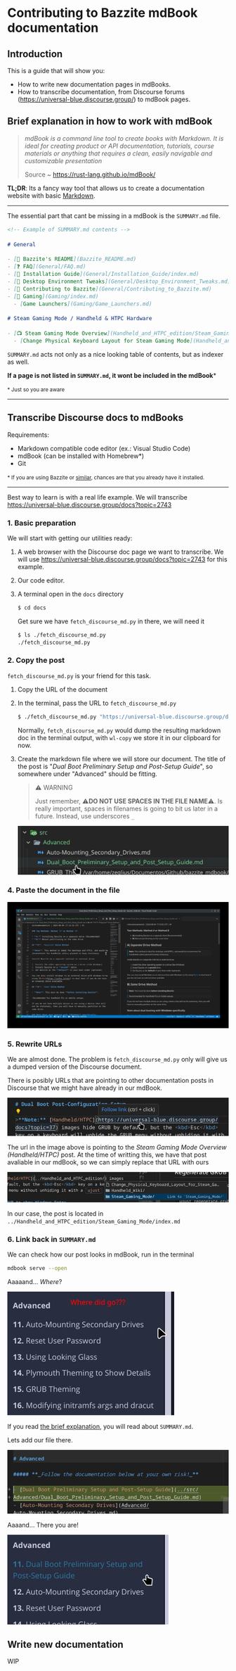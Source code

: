 # Contributing to Bazzite mdBook documentation

## Introduction

This is a guide that will show you:

- How to write new documentation pages in mdBooks.
- How to transcribe documentation, from Discourse forums (https://universal-blue.discourse.group/) to mdBook pages.

## Brief explanation in how to work with mdBook

> _mdBook is a command line tool to create books with Markdown. It is ideal for creating product or API documentation, tutorials, course materials or anything that requires a clean, easily navigable and customizable presentation_
>
> Source ~ https://rust-lang.github.io/mdBook/

**TL;DR**: Its a fancy way tool that allows us to create a documentation website with basic [Markdown](https://commonmark.org/help/).

---

The essential part that cant be missing in a mdBook is the `SUMMARY.md` file.

```md
<!-- Example of SUMMARY.md contents -->

# General

- [📜 Bazzite's README](Bazzite_README.md)
- [❓️ FAQ](General/FAQ.md)
- [📖 Installation Guide](General/Installation_Guide/index.md)
- [📝 Desktop Environment Tweaks](General/Desktop_Environment_Tweaks.md)
- [🤝 Contributing to Bazzite](General/Contributing_to_Bazzite.md)
- [🎲 Gaming](Gaming/index.md)
  - [Game Launchers](Gaming/Game_Launchers.md)

# Steam Gaming Mode / Handheld & HTPC Hardware

- [📺️ Steam Gaming Mode Overview](Handheld_and_HTPC_edition/Steam_Gaming_Mode/index.md)
  - [Change Physical Keyboard Layout for Steam Gaming Mode](Handheld_and_HTPC_edition/Change_Physical_Keyboard_Layout_for_Steam_Gaming_Mode.md)
```

`SUMMARY.md` acts not only as a nice looking table of contents, but as indexer as well.

**If a page is not listed in `SUMMARY.md`, it wont be included in the mdBook**\*

<small>\* Just so you are aware </small>

---

## Transcribe Discourse docs to mdBooks

Requirements:

- Markdown compatible code editor (ex.: Visual Studio Code)
- mdBook (can be installed with Homebrew\*)
- Git

<small>\* If you are using Bazzite or [similar](https://universal-blue.org/), chances are that you already have it installed.</small>

---

Best way to learn is with a real life example. We will transcribe https://universal-blue.discourse.group/docs?topic=2743

### 1. Basic preparation

We will start with getting our utilities ready:

1. A web browser with the Discourse doc page we want to transcribe. We will use <https://universal-blue.discourse.group/docs?topic=2743> for this example.
2. Our code editor.
3. A terminal open in the `docs` directory

   ```sh
   $ cd docs
   ```

   Get sure we have `fetch_discourse_md.py` in there, we will need it

   ```sh
   $ ls ./fetch_discourse_md.py
   ./fetch_discourse_md.py
   ```

### 2. Copy the post

`fetch_discourse_md.py` is your friend for this task.

1. Copy the URL of the document
2. In the terminal, pass the URL to `fetch_discourse_md.py`

   ```sh
   $ ./fetch_discourse_md.py "https://universal-blue.discourse.group/docs?topic=2743" | wl-copy
   ```

   Normally, `fetch_discourse_md.py` would dump the resulting markdown doc in the terminal output, with `wl-copy` we store it in our clipboard for now.

3. Create the markdown file where we will store our document. The title of the post is "_Dual Boot Preliminary Setup and Post-Setup Guide_", so somewhere under "Advanced" should be fitting.

   > ⚠️ WARNING
   >
   > Just remember, ⚠️**DO NOT USE SPACES IN THE FILE NAME**⚠️. Is really important, spaces in filenames is going to bit us later in a future.
   > Instead, use underscores `_`

   ![](./src/img/doc_guide_filename.jpg)

### 4. Paste the document in the file

![](./src/img/doc_guide_paste.jpg)

### 5. Rewrite URLs

We are almost done. The problem is `fetch_discourse_md.py` only will give us a dumped version of the Discourse document.

There is posibly URLs that are pointing to other documentation posts in Discourse that we might have already in our mdBook.

![](./src/img/doc_guide_discourse_url.jpg)

The url in the image above is pointing to the _Steam Gaming Mode Overview (Handheld/HTPC)_ post.
At the time of writting this, we have that post avaliable in our mdBook, so we can simply replace that URL with ours

![](./src/img/doc_guide_rewrite_url.jpg)

In our case, the post is located in `../Handheld_and_HTPC_edition/Steam_Gaming_Mode/index.md`

### 6. Link back in `SUMMARY.md`

We can check how our post looks in mdBook, run in the terminal

```sh
mdbook serve --open
```

Aaaaand... _Where_?

![](./src/img/doc_guide_where_did_go.jpg)

If you read [the brief explanation](#brief-explanation-in-how-to-work-with-mdbook), you will read about `SUMMARY.md`.

Lets add our file there.

![](./src/img/doc_guide_add_summary.jpg)

Aaaand... There you are!

![](./src/img/doc_guide_there_you_are.jpg)

## Write new documentation

WIP
